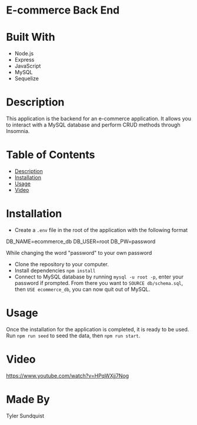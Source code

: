 # E-commerce Back End

# Built With
- Node.js
- Express
- JavaScript
- MySQL
- Sequelize

# Description
This application is the backend for an e-commerce application. It allows you to interact with a MySQL database and perform CRUD methods through Insomnia.

# Table of Contents
- [Description](#description)
- [Installation](#installation)
- [Usage](#usage)
- [Video](#video)

# Installation
- Create a `.env` file in the root of the application with the following format

DB_NAME=ecommerce_db
DB_USER=root
DB_PW=password

While changing the word "password" to your own password

- Clone the repository to your computer.
- Install dependencies `npm install`
- Connect to MySQL database by running `mysql -u root -p`, enter your password if prompted. From there you want to `SOURCE db/schema.sql`, then `USE ecommerce_db`, you can now quit out of MySQL.

# Usage
Once the installation for the application is completed, it is ready to be used. Run `npm run seed` to seed the data, then `npm run start`.

# Video
https://www.youtube.com/watch?v=HPqWXjj7Nog

# Made By
Tyler Sundquist
